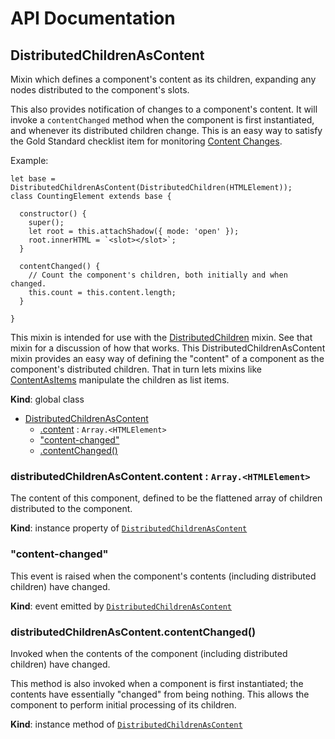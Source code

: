 # API Documentation
<a name="DistributedChildrenAsContent"></a>
## DistributedChildrenAsContent
Mixin which defines a component's content as its children, expanding any
nodes distributed to the component's slots.

This also provides notification of changes to a component's content. It
will invoke a `contentChanged` method when the component is first
instantiated, and whenever its distributed children change. This is an
easy way to satisfy the Gold Standard checklist item for monitoring
[Content Changes](https://github.com/webcomponents/gold-standard/wiki/Content-Changes).

Example:

```
let base = DistributedChildrenAsContent(DistributedChildren(HTMLElement));
class CountingElement extends base {

  constructor() {
    super();
    let root = this.attachShadow({ mode: 'open' });
    root.innerHTML = `<slot></slot>`;
  }

  contentChanged() {
    // Count the component's children, both initially and when changed.
    this.count = this.content.length;
  }

}
```

This mixin is intended for use with the
[DistributedChildren](DistributedChildren.md) mixin. See that mixin for a
discussion of how that works. This DistributedChildrenAsContent mixin
provides an easy way of defining the "content" of a component as the
component's distributed children. That in turn lets mixins like
[ContentAsItems](ContentAsItems.md) manipulate the children as list items.

  **Kind**: global class

* [DistributedChildrenAsContent](#DistributedChildrenAsContent)
    * [.content](#DistributedChildrenAsContent+content) : <code>Array.&lt;HTMLElement&gt;</code>
    * ["content-changed"](#DistributedChildrenAsContent.event_content-changed)
    * [.contentChanged()](#DistributedChildrenAsContent+contentChanged)

<a name="DistributedChildrenAsContent+content"></a>
### distributedChildrenAsContent.content : <code>Array.&lt;HTMLElement&gt;</code>
The content of this component, defined to be the flattened array of
children distributed to the component.

  **Kind**: instance property of <code>[DistributedChildrenAsContent](#DistributedChildrenAsContent)</code>
<a name="DistributedChildrenAsContent.event_content-changed"></a>
### "content-changed"
This event is raised when the component's contents (including distributed
children) have changed.

  **Kind**: event emitted by <code>[DistributedChildrenAsContent](#DistributedChildrenAsContent)</code>
<a name="DistributedChildrenAsContent+contentChanged"></a>
### distributedChildrenAsContent.contentChanged()
Invoked when the contents of the component (including distributed
children) have changed.

This method is also invoked when a component is first instantiated; the
contents have essentially "changed" from being nothing. This allows the
component to perform initial processing of its children.

  **Kind**: instance method of <code>[DistributedChildrenAsContent](#DistributedChildrenAsContent)</code>
